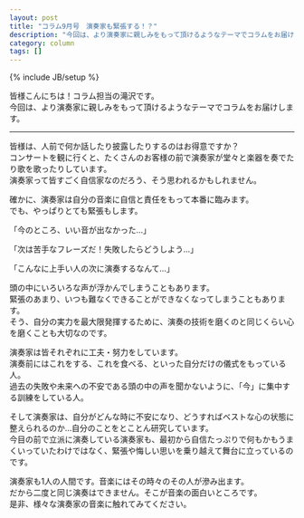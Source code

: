```yaml
---
layout: post
title: "コラム9月号　演奏家も緊張する！？"
description: "今回は、より演奏家に親しみをもって頂けるようなテーマでコラムをお届けします。"
category: column
tags: []
---
```

{% include JB/setup %}

皆様こんにちは！コラム担当の滝沢です。  
今回は、より演奏家に親しみをもって頂けるようなテーマでコラムをお届けします。

---

皆様は、人前で何か話したり披露したりするのはお得意ですか？  
コンサートを観に行くと、たくさんのお客様の前で演奏家が堂々と楽器を奏でたり歌を歌ったりしています。  
演奏家って皆すごく自信家なのだろう、そう思われるかもしれません。

確かに、演奏家は自分の音楽に自信と責任をもって本番に臨みます。  
でも、やっぱりとても緊張もします。

「今のところ、いい音が出なかった…」

「次は苦手なフレーズだ！失敗したらどうしよう…」

「こんなに上手い人の次に演奏するなんて…」

頭の中にいろいろな声が浮かんでしまうこともあります。  
緊張のあまり、いつも難なくできることができなくなってしまうこともあります。  
そう、自分の実力を最大限発揮するために、演奏の技術を磨くのと同じくらい心を磨くことも大切なのです。

演奏家は皆それぞれに工夫・努力をしています。  
演奏前にはこれをする、これを食べる、といった自分だけの儀式をもっている人。  
過去の失敗や未来への不安である頭の中の声を聞かないように、「今」に集中する訓練をしている人。

そして演奏家は、自分がどんな時に不安になり、どうすればベストな心の状態に整えられるのか…自分のことをとことん研究しています。  
今目の前で立派に演奏している演奏家も、最初から自信たっぷりで何もかもうまくいっていたわけではなく、緊張や悔しい思いを乗り越えて舞台に立っているのです。

演奏家も1人の人間です。音楽にはその時々のその人が滲み出ます。  
だから二度と同じ演奏はできません。そこが音楽の面白いところです。  
是非、様々な演奏家の音楽に触れてみてください。